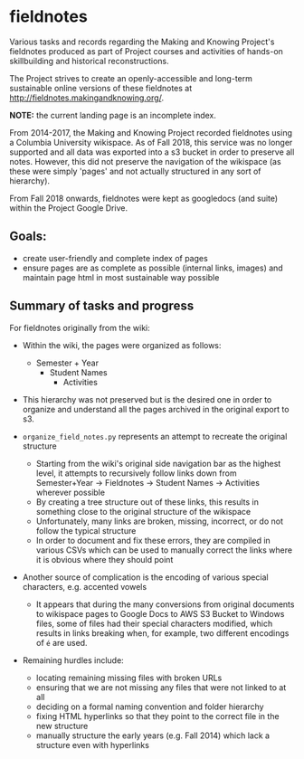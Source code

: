 # fieldnotes
Various tasks and records regarding the Making and Knowing Project's fieldnotes produced as part of Project courses and activities of hands-on skillbuilding and historical reconstructions.

The Project strives to create an openly-accessible and long-term sustainable online versions of these fieldnotes at http://fieldnotes.makingandknowing.org/. 

**NOTE:** the current landing page is an incomplete index.

From 2014-2017, the Making and Knowing Project recorded fieldnotes using a Columbia University wikispace. As of Fall 2018, this service was no longer supported and all data was exported into a s3 bucket in order to preserve all notes. However, this did not preserve the navigation of the wikispace (as these were simply 'pages' and not actually structured in any sort of hierarchy).

From Fall 2018 onwards, fieldnotes were kept as googledocs (and suite) within the Project Google Drive.

## Goals:
- create user-friendly and complete index of pages
- ensure pages are as complete as possible (internal links, images) and maintain page html in most sustainable way possible

## Summary of tasks and progress

For fieldnotes originally from the wiki:
- Within the wiki, the pages were organized as follows:
     - Semester + Year
          - Student Names
               - Activities
               
- This hierarchy was not preserved but is the desired one in order to organize and understand all the pages archived in the original export to s3.
- `organize_field_notes.py` represents an attempt to recreate the original structure
     - Starting from the wiki's original side navigation bar as the highest level, it attempts to recursively follow links down from Semester+Year -> Fieldnotes -> Student Names -> Activities wherever possible
     - By creating a tree structure out of these links, this results in something close to the original structure of the wikispace
     - Unfortunately, many links are broken, missing, incorrect, or do not follow the typical structure
     - In order to document and fix these errors, they are compiled in various CSVs which can be used to manually correct the links where it is obvious where they should point

- Another source of complication is the encoding of various special characters, e.g. accented vowels
     - It appears that during the many conversions from original documents to wikispace pages to Google Docs to AWS S3 Bucket to Windows files, some of files had their special characters modified, which results in links breaking when, for example, two different encodings of `é` are used.

- Remaining hurdles include:
     - locating remaining missing files with broken URLs
     - ensuring that we are not missing any files that were not linked to at all
     - deciding on a formal naming convention and folder hierarchy
     - fixing HTML hyperlinks so that they point to the correct file in the new structure
     - manually structure the early years (e.g. Fall 2014) which lack a structure even with hyperlinks
